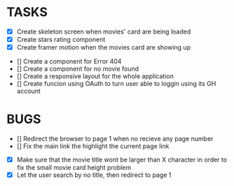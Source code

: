 # TASKS

- [x] Create skeleton screen when movies' card are being loaded
- [x] Create stars rating component
- [x] Create framer motion when the movies card are showing up
- [] Create a component for Error 404
- [] Create a component for no movie found
- [] Create a responsive layout for the whole application
- [] Create funcion using OAuth to turn user able to loggin using its GH account

# BUGS

- [] Redirect the browser to page 1 when no recieve any page number
- [] Fix the main link the highlight the current page link
- [x] Make sure that the movie title wont be larger than X character in order to fix the small movie card height problem
- [x] Let the user search by no title, then redirect to page 1